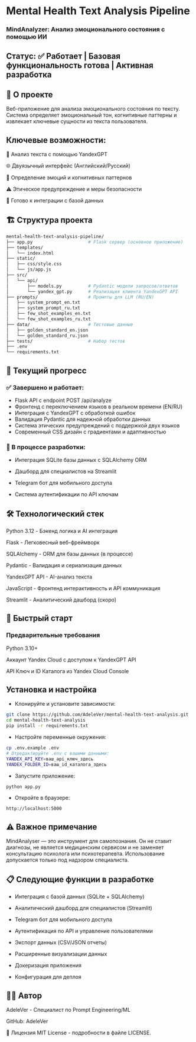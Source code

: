 # Mental Health Text Analysis Pipeline

### MindAnalyzer: Анализ эмоционального состояния с помощью ИИ

## Статус: ✅ Работает | Базовая функциональность готова | Активная разработка

## 📖 О проекте

Веб-приложение для анализа эмоционального состояния по тексту. Система определяет эмоциональный тон, когнитивные паттерны и извлекает ключевые сущности из текста пользователя.

## Ключевые возможности:

🤖 Анализ текста с помощью YandexGPT

🌐 Двуязычный интерфейс (Английский/Русский)

🎯 Определение эмоций и когнитивных паттернов

⚠️ Этическое предупреждение и меры безопасности

💾 Готово к интеграции с базой данных

## 🏗️ Структура проекта

```bash
mental-health-text-analysis-pipeline/
├── app.py                     # Flask сервер (основное приложение)
├── templates/
│   └── index.html           
├── static/
│   ├── css/style.css          
│   └── js/app.js              
├── src/
│   └── api/
│       ├── models.py          # Pydantic модели запросов/ответов
│       └── yandex_gpt.py      # Реализация клиента YandexGPT API
├── prompts/                   # Промпты для LLM (RU/EN)
│   ├── system_prompt_en.txt
│   ├── system_prompt_ru.txt
│   ├── few_shot_examples_en.txt
│   └── few_shot_examples_ru.txt
├── data/                      # Тестовые данные
│   ├── golden_standard_en.json
│   └── golden_standard_ru.json
├── tests/                     # Набор тестов
├── .env                       
└── requirements.txt           
```
## 🚀 Текущий прогресс

### ✅ Завершено и работает:

- Flask API с endpoint POST /api/analyze
- Фронтенд с переключением языков в реальном времени (EN/RU)
- Интеграция с YandexGPT с обработкой ошибок
- Валидация Pydantic для надежной обработки данных
- Система этических предупреждений с поддержкой двух языков
- Современный CSS дизайн с градиентами и адаптивностью

### 🔄 В процессе разработки:

- Интеграция SQLite базы данных с SQLAlchemy ORM

- Дашборд для специалистов на Streamlit

- Telegram бот для мобильного доступа

- Система аутентификации по API ключам

## 🛠️ Технологический стек

Python 3.12 - Бэкенд логика и AI интеграция

Flask - Легковесный веб-фреймворк

SQLAlchemy - ORM для базы данных (в процессе)

Pydantic - Валидация и сериализация данных

YandexGPT API - AI-анализ текста

JavaScript - Фронтенд интерактивность и API коммуникация

Streamlit - Аналитический дашборд (скоро)

## 🚀 Быстрый старт

### Предварительные требования

Python 3.10+

Аккаунт Yandex Cloud с доступом к YandexGPT API

API Ключ и ID Каталога из Yandex Cloud Console

## Установка и настройка

- Клонируйте и установите зависимости:

```bash
git clone https://github.com/AdeleVer/mental-health-text-analysis.git
cd mental-health-text-analysis
pip install -r requirements.txt
```
- Настройте переменные окружения:

```bash
cp .env.example .env
# Отредактируйте .env с вашими данными:
YANDEX_API_KEY=ваш_api_ключ_здесь
YANDEX_FOLDER_ID=ваш_id_каталога_здесь
```
- Запустите приложение:

```bash
python app.py
```
- Откройте в браузере:

```text
http://localhost:5000
```
## ⚠️ Важное примечание
MindAnalyser — это инструмент для самопознания. Он не ставит диагнозы, не является медицинским сервисом и не заменяет консультацию психолога или психотерапевта. Использование допускается только под надзором специалиста.

## 📋 Следующие функции в разработке

- Интеграция с базой данных (SQLite + SQLAlchemy)

- Аналитический дашборд для специалистов (Streamlit)

- Telegram бот для мобильного доступа

- Аутентификация по API и управление пользователями

- Экспорт данных (CSV/JSON отчеты)

- Расширенные визуализации данных

- Докеризация приложения

- Конфигурация для деплоя

## 👩‍💻 Автор

AdeleVer - Специалист по Prompt Engineering/ML

GitHub: AdeleVer

📄 Лицензия
MIT License - подробности в файле LICENSE.